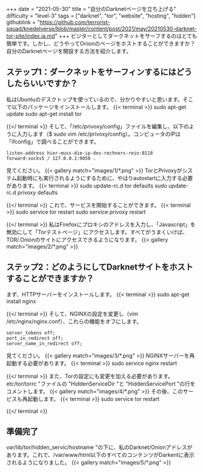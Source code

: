 +++
date = "2021-05-30"
title = "自分のDarknetページを立ち上げる"
difficulty = "level-3"
tags = ["darknet", "tor", "website", "hosting", "hidden"]
githublink = "https://github.com/terrorist-squad/knedelverse/blob/master/content/post/2021/may/20210530-darknet-tor-site/index.ja.md"
+++
ビジターとしてダークネットをサーフするのはとても簡単です。しかし、どうやってOnionのページをホストすることができますか？自分のDarknetページを開設する方法を紹介します。
## ステップ1：ダークネットをサーフィンするにはどうしたらいいですか？
私はUbuntuのデスクトップを使っているので、分かりやすいと思います。そこで以下のパッケージをインストールします。
{{< terminal >}}
sudo apt-get update
sudo apt-get install tor 

{{</ terminal >}}
そして、「/etc/privoxy/config」ファイルを編集し、以下のように入力します（$ sudo vim /etc/privoxy/config）。コンピュータのIPは「ifconfig」で調べることができます。
```
listen-address hier-muss-die-ip-des-rechners-rein:8118
forward-socks5 / 127.0.0.1:9050 .

```
見てください。
{{< gallery match="images/1/*.png" >}}
TorとPrivoxyがシステム起動時にも実行されるようにするために、やはりautostartに入力する必要があります。
{{< terminal >}}
sudo update-rc.d tor defaults
sudo update-rc.d privoxy defaults

{{</ terminal >}}
これで、サービスを開始することができます。
{{< terminal >}}
sudo service tor restart
sudo service privoxy restart

{{</ terminal >}}
私はFirefoxにプロキシのアドレスを入力し、「Javascript」を無効にして「Torテストページ」にアクセスします。すべてがうまくいけば、TOR/.Onionのサイトにアクセスできるようになります。
{{< gallery match="images/2/*.png" >}}

## ステップ2：どのようにしてDarknetサイトをホストすることができますか？
まず、HTTPサーバーをインストールします。
{{< terminal >}}
sudo apt-get install nginx

{{</ terminal >}}
そして、NGINXの設定を変更し（vim /etc/nginx/nginx.conf）、これらの機能をオフにします。
```
server_tokens off;
port_in_redirect off;
server_name_in_redirect off;

```
見てください。
{{< gallery match="images/3/*.png" >}}
NGINXサーバーを再起動する必要があります。
{{< terminal >}}
sudo service nginx restart

{{</ terminal >}}
また、Torの設定にも変更を加える必要があります。etc/tor/torrc "ファイルの "HiddenServiceDir "と "HiddenServicePort "の行をコメントします。
{{< gallery match="images/4/*.png" >}}
その後、このサービスも再起動します。
{{< terminal >}}
sudo service tor restart

{{</ terminal >}}

## 準備完了
var/lib/tor/hidden_servic/hostname "の下に、私のDarknet/Onionアドレスがあります。これで、/var/www/html以下のすべてのコンテンツがDarkentに表示されるようになりました。
{{< gallery match="images/5/*.png" >}}
